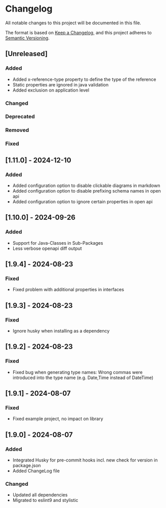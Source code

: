# Changelog

All notable changes to this project will be documented in this file.

The format is based on [Keep a Changelog](https://keepachangelog.com/en/1.1.0/),
and this project adheres to [Semantic Versioning](https://semver.org/spec/v2.0.0.html).

## [Unreleased]

### Added
- Added x-reference-type property to define the type of the reference
- Static properties are ignored in java validation
- Added exclusion on application level

### Changed

### Deprecated

### Removed

### Fixed

## [1.11.0] - 2024-12-10
### Added
- Added configuration option to disable clickable diagrams in markdown
- Added configuration option to disable prefixing schema names in open api
- Added configuration option to ignore certain properties in open api

## [1.10.0] - 2024-09-26
### Added
- Support for Java-Classes in Sub-Packages
- Less verbose openapi diff output

## [1.9.4] - 2024-08-23
### Fixed
- Fixed problem with additional properties in interfaces

## [1.9.3] - 2024-08-23
### Fixed
- Ignore husky when installing as a dependency

## [1.9.2] - 2024-08-23
### Fixed
- Fixed bug when generating type names: Wrong commas were introduced into the type name (e.g. Date,Time instead of DateTime)

## [1.9.1] - 2024-08-07
### Fixed
- Fixed example project, no impact on library

## [1.9.0] - 2024-08-07
### Added
- Integrated Husky for pre-commit hooks incl. new check for version in package.json
- Added ChangeLog file

### Changed
- Updated all dependencies
- Migrated to eslint9 and stylistic
